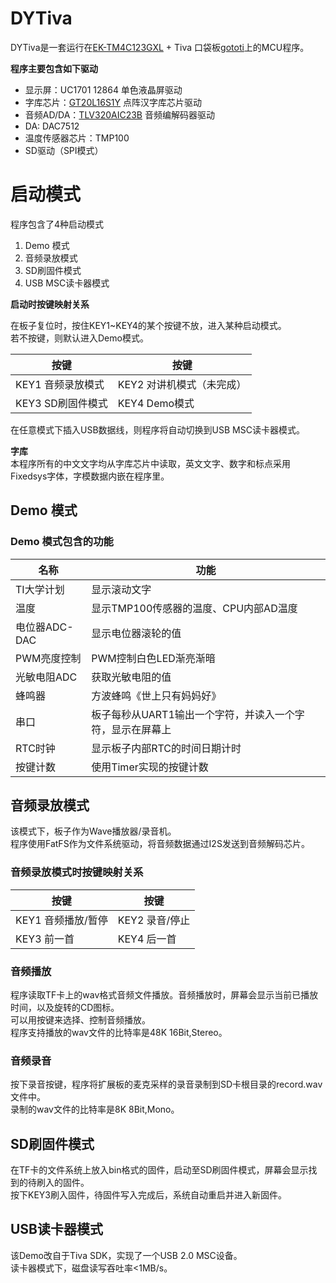 # DYTiva

DYTiva是一套运行在[EK-TM4C123GXL](http://www.ti.com/tool/ek-tm4c123gxl) + Tiva 口袋板[gototi](http://www.gototi.com)上的MCU程序。  

**程序主要包含如下驱动**
* 显示屏：UC1701 12864 单色液晶屏驱动
* 字库芯片：[GT20L16S1Y](http://www.genitop.com/Products/indexlist_GT20L16S1Y.html) 点阵汉字库芯片驱动
* 音频AD/DA：[TLV320AIC23B](http://www.ti.com/product/tlv320aic23b) 音频编解码器驱动
* DA: DAC7512
* 温度传感器芯片：TMP100
* SD驱动（SPI模式）

# 启动模式

程序包含了4种启动模式
1. Demo 模式
2. 音频录放模式
3. SD刷固件模式
4. USB MSC读卡器模式

**启动时按键映射关系**

在板子复位时，按住KEY1~KEY4的某个按键不放，进入某种启动模式。  
若不按键，则默认进入Demo模式。

|按键|按键|
|---|---|
|KEY1 音频录放模式|KEY2 对讲机模式（未完成）|
|KEY3 SD刷固件模式|KEY4 Demo模式|

在任意模式下插入USB数据线，则程序将自动切换到USB MSC读卡器模式。

**字库**   
本程序所有的中文文字均从字库芯片中读取，英文文字、数字和标点采用Fixedsys字体，字模数据内嵌在程序里。

## Demo 模式

### Demo 模式包含的功能

|名称|功能|
|---|---|
|TI大学计划|显示滚动文字|
|温度|显示TMP100传感器的温度、CPU内部AD温度|
|电位器ADC-DAC|显示电位器滚轮的值|
|PWM亮度控制|PWM控制白色LED渐亮渐暗|
|光敏电阻ADC|获取光敏电阻的值|
|蜂鸣器|方波蜂鸣《世上只有妈妈好》|
|串口|板子每秒从UART1输出一个字符，并读入一个字符，显示在屏幕上|
|RTC时钟|显示板子内部RTC的时间日期计时|
|按键计数|使用Timer实现的按键计数|

## 音频录放模式
该模式下，板子作为Wave播放器/录音机。  
程序使用FatFS作为文件系统驱动，将音频数据通过I2S发送到音频解码芯片。

### 音频录放模式时按键映射关系

|按键|按键|
|---|---|
|KEY1 音频播放/暂停|KEY2 录音/停止|
|KEY3 前一首|KEY4 后一首|

### 音频播放
程序读取TF卡上的wav格式音频文件播放。音频播放时，屏幕会显示当前已播放时间，以及旋转的CD图标。  
可以用按键来选择、控制音频播放。  
程序支持播放的wav文件的比特率是48K 16Bit,Stereo。 

### 音频录音
按下录音按键，程序将扩展板的麦克采样的录音录制到SD卡根目录的record.wav文件中。  
录制的wav文件的比特率是8K 8Bit,Mono。

## SD刷固件模式
在TF卡的文件系统上放入bin格式的固件，启动至SD刷固件模式，屏幕会显示找到的待刷入的固件。  
按下KEY3刷入固件，待固件写入完成后，系统自动重启并进入新固件。

## USB读卡器模式
该Demo改自于Tiva SDK，实现了一个USB 2.0 MSC设备。  
读卡器模式下，磁盘读写吞吐率<1MB/s。
